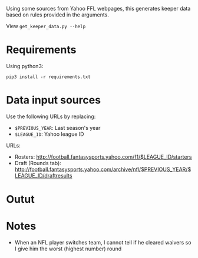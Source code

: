 Using some sources from Yahoo FFL webpages, this generates keeper data based on rules provided in the arguments.

View `get_keeper_data.py --help`

# Requirements
Using python3:

    pip3 install -r requirements.txt

# Data input sources
Use the following URLs by replacing:

* `$PREVIOUS_YEAR`: Last season's year
* `$LEAGUE_ID`: Yahoo league ID

URLs:

* Rosters: http://football.fantasysports.yahoo.com/f1/$LEAGUE_ID/starters
* Draft (Rounds tab): http://football.fantasysports.yahoo.com/archive/nfl/$PREVIOUS_YEAR/$LEAGUE_ID/draftresults

# Outut

# Notes
* When an NFL player switches team, I cannot tell if he cleared waivers so I give him the worst (highest number) round
